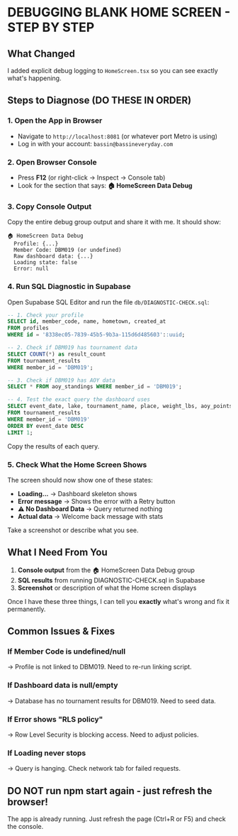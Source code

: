 # DEBUGGING BLANK HOME SCREEN - STEP BY STEP

## What Changed
I added explicit debug logging to `HomeScreen.tsx` so you can see exactly what's happening.

## Steps to Diagnose (DO THESE IN ORDER)

### 1. Open the App in Browser
- Navigate to `http://localhost:8081` (or whatever port Metro is using)
- Log in with your account: `bassin@bassineveryday.com`

### 2. Open Browser Console
- Press **F12** (or right-click → Inspect → Console tab)
- Look for the section that says: **🏠 HomeScreen Data Debug**

### 3. Copy Console Output
Copy the entire debug group output and share it with me. It should show:
```
🏠 HomeScreen Data Debug
  Profile: {...}
  Member Code: DBM019 (or undefined)
  Raw dashboard data: {...}
  Loading state: false
  Error: null
```

### 4. Run SQL Diagnostic in Supabase
Open Supabase SQL Editor and run the file `db/DIAGNOSTIC-CHECK.sql`:

```sql
-- 1. Check your profile
SELECT id, member_code, name, hometown, created_at
FROM profiles
WHERE id = '8338ec05-7839-45b5-9b3a-115d6d485603'::uuid;

-- 2. Check if DBM019 has tournament data
SELECT COUNT(*) as result_count
FROM tournament_results
WHERE member_id = 'DBM019';

-- 3. Check if DBM019 has AOY data
SELECT * FROM aoy_standings WHERE member_id = 'DBM019';

-- 4. Test the exact query the dashboard uses
SELECT event_date, lake, tournament_name, place, weight_lbs, aoy_points, payout
FROM tournament_results 
WHERE member_id = 'DBM019'
ORDER BY event_date DESC 
LIMIT 1;
```

Copy the results of each query.

### 5. Check What the Home Screen Shows

The screen should now show one of these states:

- **Loading...** → Dashboard skeleton shows
- **Error message** → Shows the error with a Retry button
- **⚠️ No Dashboard Data** → Query returned nothing
- **Actual data** → Welcome back message with stats

Take a screenshot or describe what you see.

## What I Need From You

1. **Console output** from the 🏠 HomeScreen Data Debug group
2. **SQL results** from running DIAGNOSTIC-CHECK.sql in Supabase
3. **Screenshot** or description of what the Home screen displays

Once I have these three things, I can tell you **exactly** what's wrong and fix it permanently.

## Common Issues & Fixes

### If Member Code is undefined/null
→ Profile is not linked to DBM019. Need to re-run linking script.

### If Dashboard data is null/empty
→ Database has no tournament results for DBM019. Need to seed data.

### If Error shows "RLS policy"
→ Row Level Security is blocking access. Need to adjust policies.

### If Loading never stops
→ Query is hanging. Check network tab for failed requests.

## DO NOT run npm start again - just refresh the browser!
The app is already running. Just refresh the page (Ctrl+R or F5) and check the console.
